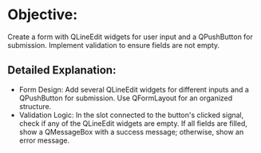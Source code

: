 
# Objective: 
Create a form with QLineEdit widgets for user input and a QPushButton for submission. Implement validation to ensure fields are not empty.

## Detailed Explanation:
- Form Design: Add several QLineEdit widgets for different inputs and a QPushButton for submission. Use QFormLayout for an organized structure.
- Validation Logic: In the slot connected to the button's clicked signal, check if any of the QLineEdit widgets are empty. If all fields are filled, show a QMessageBox with a success message; otherwise, show an error message.